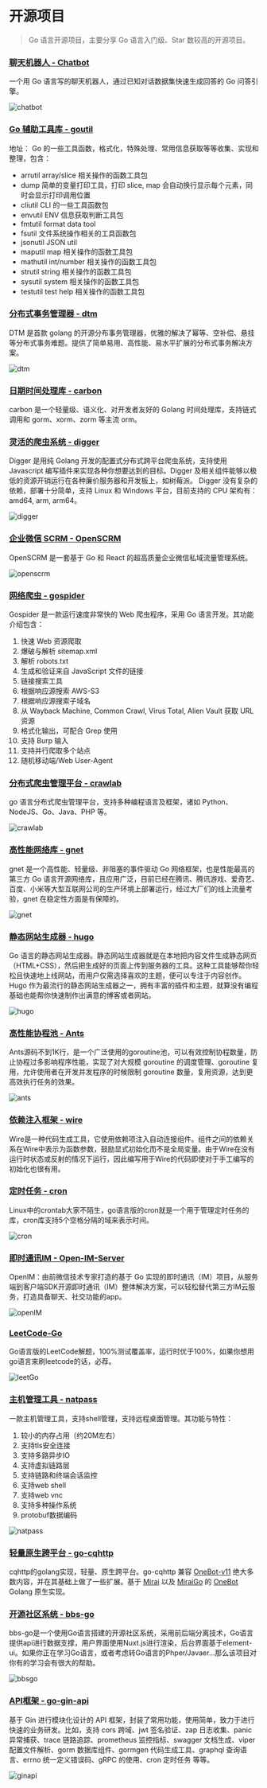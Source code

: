 # 开源项目

> Go 语言开源项目，主要分享 Go 语言入门级、Star 数较高的开源项目。

### [聊天机器人 - Chatbot](https://github.com/kevwan/chatbot)

一个用 Go 语言写的聊天机器人，通过已知对话数据集快速生成回答的 Go 问答引擎。

![chatbot](https://raw.githubusercontent.com/Greggwen/img-source/main/opensource/chatbot.png)

### [Go 辅助工具库 - goutil](https://github.com/gookit/goutil)

地址：
Go 的一些工具函数，格式化，特殊处理、常用信息获取等等收集、实现和整理，包含：

- arrutil array/slice 相关操作的函数工具包
- dump 简单的变量打印工具，打印 slice, map 会自动换行显示每个元素，同时会显示打印调用位置
- cliutil CLI 的一些工具函数包
- envutil ENV 信息获取判断工具包
- fmtutil format data tool
- fsutil 文件系统操作相关的工具函数包
- jsonutil JSON util
- maputil map 相关操作的函数工具包
- mathutil int/number 相关操作的函数工具包
- strutil string 相关操作的函数工具包
- sysutil system 相关操作的函数工具包
- testutil test help 相关操作的函数工具包

### [分布式事务管理器 - dtm](https://github.com/yedf/dtm)

DTM 是首款 golang 的开源分布事务管理器，优雅的解决了幂等、空补偿、悬挂等分布式事务难题。提供了简单易用、高性能、易水平扩展的分布式事务解决方案。

![dtm](https://raw.githubusercontent.com/Greggwen/img-source/main/opensource/dtm.png)

### [日期时间处理库 - carbon](https://github.com/golang-module/carbon)

carbon 是一个轻量级、语义化、对开发者友好的 Golang 时间处理库，支持链式调用和 gorm、xorm、zorm 等主流 orm。

### [灵活的爬虫系统 - digger](https://github.com/hetianyi/digger)

Digger 是用纯 Golang 开发的配置式分布式跨平台爬虫系统，支持使用 Javascript 编写插件来实现各种你想要达到的目标。Digger 及相关组件能够以极低的资源开销运行在各种廉价服务器和开发板上，如树莓派。 Digger 没有复杂的依赖，部署十分简单，支持 Linux 和 Windows 平台，目前支持的 CPU 架构有：amd64, arm, arm64。

![digger](https://raw.githubusercontent.com/Greggwen/img-source/main/opensource/digger.png)

### [企业微信 SCRM - OpenSCRM](https://github.com/openscrm/api-server)

OpenSCRM 是一套基于 Go 和 React 的超高质量企业微信私域流量管理系统。

![openscrm](https://raw.githubusercontent.com/Greggwen/img-source/main/opensource/openscrm.png)

### [网络爬虫 - gospider](https://github.com/jaeles-project/gospider)

Gospider 是一款运行速度非常快的 Web 爬虫程序，采用 Go 语言开发。其功能介绍包含：

1.  快速 Web 资源爬取
2.  爆破与解析 sitemap.xml
3.  解析 robots.txt
4.  生成和验证来自 JavaScript 文件的链接
5.  链接搜索工具
6.  根据响应源搜索 AWS-S3
7.  根据响应源搜索子域名
8.  从 Wayback Machine, Common Crawl, Virus Total, Alien Vault 获取 URL 资源
9.  格式化输出，可配合 Grep 使用
10. 支持 Burp 输入
11. 支持并行爬取多个站点
12. 随机移动端/Web User-Agent

### [分布式爬虫管理平台 - crawlab](https://github.com/crawlab-team/crawlab)

go 语言分布式爬虫管理平台，支持多种编程语言及框架，诸如 Python、NodeJS、Go、Java、PHP 等。

![crawlab](https://raw.githubusercontent.com/Greggwen/img-source/main/opensource/crawlab.png)

### [高性能网络库 - gnet](https://github.com/panjf2000/gnet)

gnet 是一个高性能、轻量级、非阻塞的事件驱动 Go 网络框架，也是性能最高的第三方 Go 语言开源网络库，且应用广泛，目前已经在腾讯、腾讯游戏、爱奇艺、百度、小米等大型互联网公司的生产环境上部署运行，经过大厂们的线上流量考验，gnet 在稳定性方面是有保障的。

![gnet](https://raw.githubusercontent.com/Greggwen/img-source/main/opensource/gnet.png)

### [静态网站生成器 - hugo](https://github.com/gohugoio/hugo)

Go 语言的静态网站生成器。静态网站生成器就是在本地把内容文件生成静态网页（HTML+CSS），然后把生成好的页面上传到服务器的工具。这种工具能够帮你轻松且快速地上线网站，而用户仅需选择喜欢的主题，便可以专注于内容创作。Hugo 作为最流行的静态网站生成器之一，拥有丰富的插件和主题，就算没有编程基础也能帮你快速制作出满意的博客或者网站。

![hugo](https://raw.githubusercontent.com/Greggwen/img-source/main/opensource/hugo.png)

### [高性能协程池 - Ants](https://github.com/panjf2000/ants)

Ants源码不到1K行，是一个广泛使用的goroutine池，可以有效控制协程数量，防止协程过多影响程序性能，实现了对大规模 goroutine 的调度管理、goroutine 复用，允许使用者在开发并发程序的时候限制 goroutine 数量，复用资源，达到更高效执行任务的效果。

![ants](https://raw.githubusercontent.com/Greggwen/img-source/main/opensource/ants.png)

### [依赖注入框架 - wire](https://github.com/google/wire)

Wire是一种代码生成工具，它使用依赖项注入自动连接组件。组件之间的依赖关系在Wire中表示为函数参数，鼓励显式初始化而不是全局变量。由于Wire在没有运行时状态或反射的情况下运行，因此编写用于Wire的代码即使对于手工编写的初始化也很有用。

### [定时任务 - cron](https://github.com/robfig/cron)

Linux中的crontab大家不陌生，go语言版的cron就是一个用于管理定时任务的库，cron库支持5个空格分隔的域来表示时间。

![cron](https://raw.githubusercontent.com/Greggwen/img-source/main/opensource/cron.png)

### [即时通讯IM - Open-IM-Server](https://github.com/OpenIMSDK/Open-IM-Server)

OpenIM：由前微信技术专家打造的基于 Go 实现的即时通讯（IM）项目，从服务端到客户端SDK开源即时通讯（IM）整体解决方案，可以轻松替代第三方IM云服务，打造具备聊天、社交功能的app。

![openIM](https://raw.githubusercontent.com/Greggwen/img-source/main/opensource/openIM.png)

### [LeetCode-Go](https://github.com/halfrost/LeetCode-Go)

Go语言版的LeetCode解题，100%测试覆盖率，运行时优于100%，如果你想用go语言来刷leetcode的话，必荐。

![leetGo](https://raw.githubusercontent.com/Greggwen/img-source/main/opensource/leetGo.png)

### [主机管理工具 - natpass](https://github.com/lwch/natpass)

一款主机管理工具，支持shell管理，支持远程桌面管理。其功能与特性：
1.  较小的内存占用（约20M左右）
2.  支持tls安全连接
3.  支持多路异步IO
4.  支持虚拟链路层
5.  支持链路和终端会话监控
6.  支持web shell
7.  支持web vnc
8.  支持多种操作系统
9.  protobuf数据编码

![natpass](https://raw.githubusercontent.com/Greggwen/img-source/main/opensource/natpass.png)

### [轻量原生跨平台 - go-cqhttp](https://github.com/Mrs4s/go-cqhttp)

cqhttp的golang实现，轻量、原生跨平台。go-cqhttp 兼容 [OneBot-v11](https://github.com/botuniverse/onebot-11) 绝大多数内容，并在其基础上做了一些扩展。基于 [Mirai](https://github.com/mamoe/mirai) 以及 [MiraiGo](https://github.com/Mrs4s/MiraiGo) 的 [OneBot](https://github.com/howmanybots/onebot/blob/master/README.md) Golang 原生实现。

### [开源社区系统 - bbs-go](https://github.com/mlogclub/bbs-go)

bbs-go是一个使用Go语言搭建的开源社区系统，采用前后端分离技术，Go语言提供api进行数据支撑，用户界面使用Nuxt.js进行渲染，后台界面基于element-ui。如果你正在学习Go语言，或者考虑转Go语言的Phper/Javaer...那么该项目对你有的学习会有很大的帮助。

![bbsgo](https://raw.githubusercontent.com/Greggwen/img-source/main/opensource/bbsgo.png)


### [API框架 - go-gin-api](https://github.com/xinliangnote/go-gin-api)

基于 Gin 进行模块化设计的 API 框架，封装了常用功能，使用简单，致力于进行快速的业务研发。比如，支持 cors 跨域、jwt 签名验证、zap 日志收集、panic 异常捕获、trace 链路追踪、prometheus 监控指标、swagger 文档生成、viper 配置文件解析、gorm 数据库组件、gormgen 代码生成工具、graphql 查询语言、errno 统一定义错误码、gRPC 的使用、cron 定时任务 等等。

![ginapi](https://raw.githubusercontent.com/Greggwen/img-source/main/opensource/ginapi.png)

